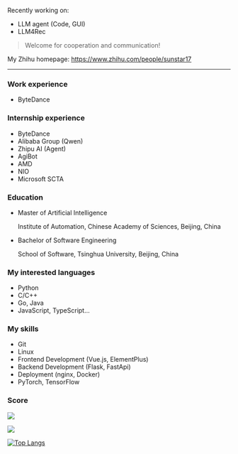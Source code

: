 Recently working on:

- LLM agent (Code, GUI)
- LLM4Rec

> Welcome for cooperation and communication!

My Zhihu homepage: https://www.zhihu.com/people/sunstar17

---

### Work experience

- ByteDance

### Internship experience

- ByteDance
- Alibaba Group (Qwen)
- Zhipu AI (Agent)
- AgiBot
- AMD
- NIO
- Microsoft SCTA

### Education

- Master of Artificial Intelligence

  Institute of Automation, Chinese Academy of Sciences, Beijing, China

- Bachelor of Software Engineering
  
  School of Software, Tsinghua University, Beijing, China

### My interested languages

- Python
- C/C++
- Go, Java
- JavaScript, TypeScript...

### My skills

- Git
- Linux
- Frontend Development (Vue.js, ElementPlus)
- Backend Development (Flask, FastApi)
- Deployment (nginx, Docker)
- PyTorch, TensorFlow

### Score

<img src="https://komarev.com/ghpvc/?username=yorhaha&style=for-the-badge" />

![](https://github-readme-stats.vercel.app/api?username=yorhaha)

[![Top Langs](https://github-readme-stats.vercel.app/api/top-langs/?username=yorhaha&exclude_repo=blogs,CICFlowMeter,kdd99_feature_extractor,MovieRecommend,yorhaha,yorhaha.github.io&langs_count=8&layout=compact)]()
